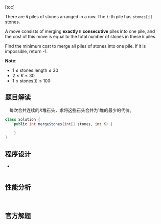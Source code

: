 [toc]

There are `N` piles of stones arranged in a row.  The `i`-th pile has `stones[i]` stones.

A move consists of merging **exactly** `K` **consecutive** piles into one pile, and the cost of this move is equal to the total number of stones in these `K` piles.

Find the minimum cost to merge all piles of stones into one pile.  If it is impossible, return -1.



**Note:**

- $1 \le \text{stones.length} \le 30$
- $2 \le K \le 30$
- $1 \le \text{stones[i]} \le 100$



## 题目解读

&emsp;每次合并连续的$K$堆石头，求将这些石头合并为$1$堆的最少的代价。

```java
class Solution {
    public int mergeStones(int[] stones, int K) {

    }
}
```

## 程序设计

* 

```java

```

## 性能分析

&emsp;



## 官方解题

&emsp;